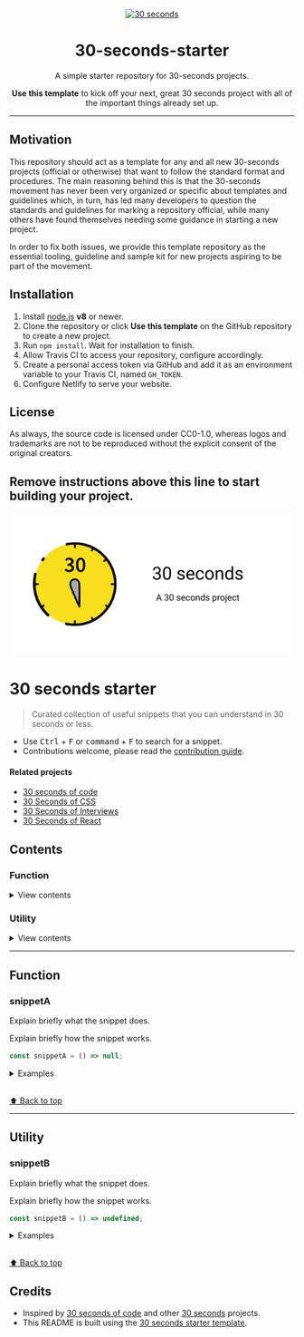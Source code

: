 <p align="center">
  <a href="https://github.com/30-seconds">
    <img alt="30 seconds" src="https://avatars3.githubusercontent.com/u/43479428?s=200&v=4" width="60" />
  </a>
</p>
<h1 align="center">
  30-seconds-starter
</h1>

<p align="center">
A simple starter repository for 30-seconds projects. 
</p>
<p align="center">
<strong>Use this template</strong> to kick off your next, great 30 seconds project with all of the important things already set up.
</p>

----

## Motivation

This repository should act as a template for any and all new 30-seconds projects (official or otherwise) that want to follow the standard format and procedures. The main reasoning behind this is that the 30-seconds movement has never been very organized or specific about templates and guidelines which, in turn, has led many developers to question the standards and guidelines for marking a repository official, while many others have found themselves needing some guidance in starting a new project.

In order to fix both issues, we provide this template repository as the essential tooling, guideline and sample kit for new projects aspiring to be part of the movement.

## Installation

1. Install [node.js](https://nodejs.org/en/) **v8** or newer.
2. Clone the repository or click **Use this template** on the GitHub repository to create a new project.
3. Run `npm install`. Wait for installation to finish.
4. Allow Travis CI to access your repository, configure accordingly.
5. Create a personal access token via GitHub and add it as an environment variable to your Travis CI, named `GH_TOKEN`.
6. Configure Netlify to serve your website.

## License

As always, the source code is licensed under CC0-1.0, whereas logos and trademarks are not to be reproduced without the explicit consent of the original creators.

Remove instructions above this line to start building your project.
----

![Logo](/assets/logo.png)

# 30 seconds starter

> Curated collection of useful snippets that you can understand in 30 seconds or less.

* Use <kbd>Ctrl</kbd> + <kbd>F</kbd> or <kbd>command</kbd> + <kbd>F</kbd> to search for a snippet.
* Contributions welcome, please read the [contribution guide](CONTRIBUTING.md).

#### Related projects

* [30 seconds of code](https://30secondsofcode.org/)
* [30 Seconds of CSS](https://30-seconds.github.io/30-seconds-of-css/)
* [30 Seconds of Interviews](https://30secondsofinterviews.org/)
* [30 Seconds of React](https://github.com/30-seconds/30-seconds-of-react)

## Contents
###  Function

<details>
<summary>View contents</summary>

* [`snippetA`](#snippeta)

</details>

###  Utility

<details>
<summary>View contents</summary>

* [`snippetB`](#snippetb)

</details>


---

##  Function


### snippetA

Explain briefly what the snippet does.

Explain briefly how the snippet works.

```js
const snippetA = () => null;
```

<details>
<summary>Examples</summary>

```js
snippetA(''); // null
```
</details>

<br>[⬆ Back to top](#contents)

---

##  Utility


### snippetB

Explain briefly what the snippet does.

Explain briefly how the snippet works.

```js
const snippetB = () => undefined;
```

<details>
<summary>Examples</summary>

```js
snippetB(''); // undefined
```
</details>

<br>[⬆ Back to top](#contents)

## Credits

* Inspired by [30 seconds of code](https://github.com/30-seconds/30-seconds-of-code) and other [30 seconds](https://github.com/30-seconds) projects.
* This README is built using the [30 seconds starter template](https://github.com/30-seconds/30-seconds-starter).
